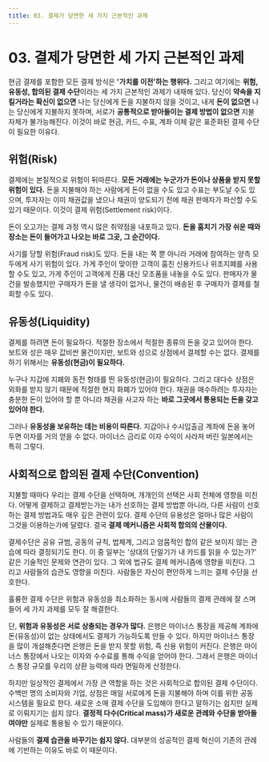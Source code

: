 ```yaml
---
title: 03. 결제가 당면한 세 가지 근본적인 과제
---
```


# 03. 결제가 당면한 세 가지 근본적인 과제

현금 결제를 포함한 모든 결제 방식은 **'가치를 이전'하는 행위다.** 그리고 여기에는 **위험, 유동성, 합의된 결제 수단**이라는 세 가지 근본적인 과제가 내재해 있다. 당신이 **약속을 지킬거라는 확신이 없으면** 나는 당신에게 돈을 지불하지 않을 것이고, 내게 **돈이 없으면** 나는 당신에게 지불하지 못하며, 서로가 **공통적으로 받아들이는 결제 방법이 없으면** 지불 자체가 불가능해진다. 이것이 바로 현금, 카드, 수표, 계좌 이체 같은 표준화된 결제 수단이 필요한 이유다.

## 위험(Risk)
결제에는 본질적으로 위험이 뒤따른다. **모든 거래에는 누군가가 돈이나 상품을 받지 못할 위험이 있다.** 돈을 지불해야 하는 사람에게 돈이 없을 수도 있고 수표는 부도날 수도 있으며, 투자자는 이미 채권값을 냈으나 채권이 양도되기 전에 채권 판매자가 파산할 수도 있기 때문이다. 이것이 결제 위험(Settlement risk)이다.

돈이 오고가는 결제 과정 역시 많은 취약점을 내포하고 있다. **돈을 훔치기 가장 쉬운 때와 장소는 돈이 들어가고 나오는 바로 그곳, 그 순간이다.** 

사기를 당할 위험(Fraud risk)도 있다. 돈을 내는 쪽 뿐 아니라 거래에 참여하는 양측 모두에게 사기 위험이 있다. 가게 주인이 맞이한 고객이 훔친 신용카드나 위조지폐를 사용할 수도 있고, 가게 주인이 고객에게 진품 대신 모조품을 내놓을 수도 있다. 판매자가 물건을 발송했지만 구매자가 돈을 낼 생각이 없거나, 물건이 배송된 후 구매자가 결제를 철회할 수도 있다.

## 유동성(Liquidity)

결제를 하려면 돈이 필요하다. 적절한 장소에서 적절한 종류의 돈을 갖고 있어야 한다. 보트와 성은 매우 값비싼 물건이지만, 보트와 성으로 상점에서 결제할 수는 없다. 결제를 하기 위해서는 **유동성(현금)이 필요하다.**

누구나 지갑에 지폐와 동전 형태를 띈 유동성(현금)이 필요하다. 그리고 대다수 상점은 외화를 받지 않기 때문에 적절한 현지 화폐가 있어야 한다. 채권을 매수하려는 투자자는 충분한 돈이 있어야 할 뿐 아니라 채권을 사고자 하는 **바로 그곳에서 통용되는 돈을 갖고 있어야 한다.** 

그러나 **유동성을 보유하는 데는 비용이 따른다.** 지갑이나 수시입출금 계좌에 돈을 놓어두면 이자를 거의 얻을 수 없다. 마이너스 금리로 이자 수익이 사라져 버린 일본에서는 특히 그렇다.

## 사회적으로 합의된 결제 수단(Convention)

지불할 때마다 우리는 결제 수단을 선택하며, 개개인의 선택은 사회 전체에 영향을 미친다. 어떻게 결제하고 결제받는가는 내가 선호하는 결제 방법뿐 아니라, 다른 사람이 선호하는 결제 방법과도 매우 깊은 관련이 있다. 결제 수단의 유용성은 얼마나 많은 사람이 그것을 이용하는가에 달렸다. 결국 **결제 메커니즘은 사회적 합의의 산물이다.**

결제수단은 공유 규범, 공동의 규칙, 법체계, 그리고 암뭄적인 합의 같은 보이지 않는 관습에 따라 결정되기도 한다. 이 중 일부는 '상대의 단말기가 내 카드를 읽을 수 있는가?' 같은 기술적인 문제와 연관이 있다. 그 외에 법규도 결제 메커니즘에 영향을 미친다. 그리고 사람들의 습관도 영향을 미친다. 사람들은 자신이 편안하게 느끼는 결제 수단을 선호한다.

훌륭한 결제 수단은 위험과 유동성을 최소화하는 동시에 사람들의 결제 관례에 잘 스며들어 세 가지 과제를 모두 잘 해결한다.

단, **위험과 유동성은 서로 상충되는 경우가 많다.** 은행은 마이너스 통장을 제공해 계좌에 돈(유동성)이 없는 상태에서도 결제가 가능하도록 만들 수 있다. 하지만 마이너스 통장을 많이 개설해준다면 은행은 돈을 받지 못할 위험, 즉 신용 위험이 커진다. 은행은 마이너스 통장에서 나오는 이자와 수수료를 통해 수익을 얻어야 한다. 그래서 은행은 마이너스 통장 규모를 우리의 상환 능력에 따라 면밀하게 산정한다.

하지만 일상적인 결제에서 가장 큰 역할을 하는 것은 사회적으로 합의된 결제 수단이다. 수백만 명의 소비자와 기업, 상점은 매일 서로에게 돈을 지불해야 하며 이를 위한 공동 시스템을 필요로 한다. 새로운 소매 결제 수단을 도입해야 한다고 말하기는 쉽지만 실제로 이뤄지기는 쉽지 않다. **결정적 다수(Critical mass)가 새로운 관례와 수단을 받아들여야만** 실제로 통용될 수 있기 때문이다.

사람들의 **결제 습관을 바꾸기는 쉽지 않다.** 대부분의 성공적인 결제 혁신이 기존의 관례에 기반하는 이유도 바로 이 때문이다.
